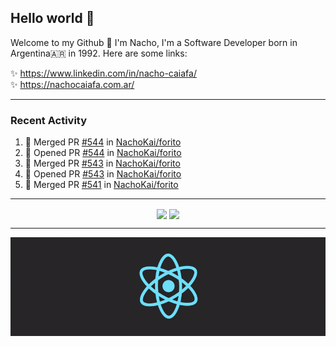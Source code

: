 ## Hello world 👋  
Welcome to my Github 🧙‍ I'm Nacho, I'm a Software Developer born in Argentina🇦🇷 in 1992. Here are some links:  
  
✨ https://www.linkedin.com/in/nacho-caiafa/  
✨ https://nachocaiafa.com.ar/  

---

### Recent Activity

<!--START_SECTION:activity-->
1. 🎉 Merged PR [#544](https://github.com/NachoKai/forito/pull/544) in [NachoKai/forito](https://github.com/NachoKai/forito)
2. 💪 Opened PR [#544](https://github.com/NachoKai/forito/pull/544) in [NachoKai/forito](https://github.com/NachoKai/forito)
3. 🎉 Merged PR [#543](https://github.com/NachoKai/forito/pull/543) in [NachoKai/forito](https://github.com/NachoKai/forito)
4. 💪 Opened PR [#543](https://github.com/NachoKai/forito/pull/543) in [NachoKai/forito](https://github.com/NachoKai/forito)
5. 🎉 Merged PR [#541](https://github.com/NachoKai/forito/pull/541) in [NachoKai/forito](https://github.com/NachoKai/forito)
<!--END_SECTION:activity-->

---

<p align="center">
    <img align='center' src="https://github-readme-stats.vercel.app/api?username=NachoKai&theme=react&hide_border=true&include_all_commits=false&count_private=true" />
    <img align="center" src="https://github-readme-stats.vercel.app/api/top-langs?username=NachoKai&langs_count=10&show_icons=true&locale=en&layout=compact&theme=react&hide_border=true" />
   <!-- <img align='center' src="https://github-readme-streak-stats.herokuapp.com/?user=NachoKai&theme=react&hide_border=true" /> -->
</p>

---

<p align="center">
    <img align='center' src='https://raw.githubusercontent.com/NachoKai/NachoKai/master/x3x5w638kkixi9s3h3vw.gif' >
</p>
